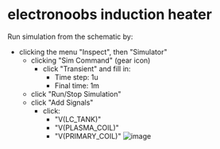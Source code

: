 # electronoobs induction heater
Run simulation from the schematic by:
* clicking the menu "Inspect", then "Simulator"
  * clicking "Sim Command" (gear icon)
    * click "Transient" and fill in:
      * Time step: 1u
      * Final time: 1m
  * click "Run/Stop Simulation"
  * click "Add Signals"
    * click:
      * "V(LC_TANK)"
      * "V(PLASMA_COIL)"
      * "V(PRIMARY_COIL)"
![image](https://github.com/nmz787/rf_plasma/assets/1129286/4f133fd0-42fc-45f4-9fab-8bfe9c1b584a)
